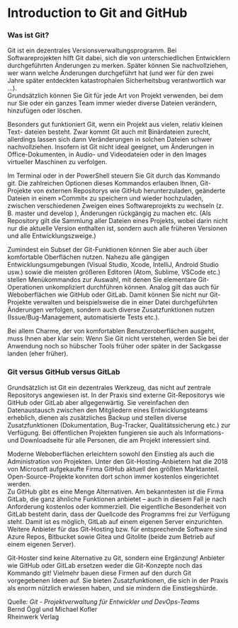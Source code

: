 # Introduction to Git and GitHub

### Was ist Git?

Git ist ein dezentrales Versionsverwaltungsprogramm. Bei Softwareprojekten hilft Git dabei, sich die von unterschiedlichen Entwicklern durchgeführten Änderungen zu merken. Später können Sie nachvollziehen, wer wann welche Änderungen durchgeführt hat (und wer für den zwei Jahre später entdeckten katastrophalen Sicherheitsbug verantwortlich war ...).  
Grundsätzlich können Sie Git für jede Art von Projekt verwenden, bei dem nur Sie oder ein ganzes Team immer wieder diverse Dateien verändern, hinzufügen oder löschen.  

Besonders gut funktioniert Git, wenn ein Projekt aus vielen, relativ kleinen Text- dateien besteht. Zwar kommt Git auch mit Binärdateien zurecht, allerdings lassen sich dann Veränderungen in solchen Dateien schwer nachvollziehen. Insofern ist Git nicht ideal geeignet, um Änderungen in Office-Dokumenten, in Audio- und Videodateien oder in den Images virtueller Maschinen zu verfolgen.  

Im Terminal oder in der PowerShell steuern Sie Git durch das Kommando git. Die zahlreichen Optionen dieses Kommandos erlauben Ihnen, Git-Projekte von externen Repositorys wie GitHub herunterzuladen, geänderte Dateien in einem »Commit« zu speichern und wieder hochzuladen, zwischen verschiedenen Zweigen eines Softwareprojekts zu wechseln (z. B. master und develop ), Änderungen rückgängig zu machen etc. (Als Repository gilt die Sammlung aller Dateien eines Projekts, wobei darin nicht nur die aktuelle Version enthalten ist, sondern auch alle früheren Versionen und alle Entwicklungszweige.)  

Zumindest ein Subset der Git-Funktionen können Sie aber auch über komfortable Oberflächen nutzen. Nahezu alle gängigen Entwicklungsumgebungen (Visual Studio, Xcode, IntelliJ, Android Studio usw.) sowie die meisten größeren Editoren (Atom, Sublime, VSCode etc.) stellen Menükommandos zur Auswahl, mit denen Sie elementare Git-Operationen unkompliziert durchführen können. Analog gilt das auch für
Weboberflächen wie GitHub oder GitLab. Damit können Sie nicht nur Git-Projekte verwalten und beispielsweise die in einer Datei durchgeführten Änderungen verfolgen, sondern auch diverse Zusatzfunktionen nutzen (Issue/Bug-Management, automatisierte Tests etc.).  

Bei allem Charme, der von komfortablen Benutzeroberflächen ausgeht, muss Ihnen aber klar sein: Wenn Sie Git nicht verstehen, werden Sie bei der Anwendung noch so hübscher Tools früher oder später in der Sackgasse landen (eher früher).

### Git versus GitHub versus GitLab

Grundsätzlich ist Git ein dezentrales Werkzeug, das nicht auf zentrale Repositorys angewiesen ist. In der Praxis sind externe Git-Repositorys wie GitHub oder GitLab aber allgegenwärtig. Sie vereinfachen den Datenaustausch zwischen den Mitgliedern eines Entwicklungsteams erheblich, dienen als zusätzliches Backup und stellen diverse Zusatzfunktionen (Dokumentation, Bug-Tracker, Qualitätssicherung etc.) zur Verfügung. Bei öffentlichen Projekten fungieren sie auch als Informations- und Downloadseite für alle Personen, die am Projekt interessiert sind.  

Moderne Weboberflächen erleichtern sowohl den Einstieg als auch die Administration von Projekten. Unter den Git-Hosting-Anbietern hat die 2018 von Microsoft aufgekaufte Firma GitHub aktuell den größten Marktanteil. Open-Source-Projekte konnten dort schon immer kostenlos eingerichtet werden.  
Zu GitHub gibt es eine Menge Alternativen. Am bekanntesten ist die Firma GitLab, die ganz ähnliche Funktionen anbietet – auch in diesem Fall je nach Anforderung kostenlos oder kommerziell. Die eigentliche Besonderheit von GitLab besteht darin, dass der Quellcode des Programms frei zur Verfügung steht. Damit ist es möglich, GitLab auf einem eigenen Server einzurichten.  
Weitere Anbieter für das Git-Hosting bzw. für entsprechende Software sind Azure Repos, Bitbucket sowie Gitea und Gitolite (beide zum Betrieb auf einem eigenen Server).  

Git-Hoster sind keine Alternative zu Git, sondern eine Ergänzung!
Anbieter wie GitHub oder GitLab ersetzen weder die Git-Konzepte noch das Kommando git! Vielmehr bauen diese Firmen auf den durch Git vorgegebenen Ideen auf. Sie bieten Zusatzfunktionen, die sich in der Praxis als enorm nützlich erwiesen haben, und sie mindern die Einstiegshürde.

Quelle:
_Git - Projektverwaltung für Entwickler und DevOps-Teams_  
Bernd Öggl und Michael Kofler  
Rheinwerk Verlag
